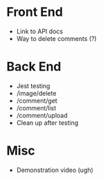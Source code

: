 # Front End

- Link to API docs
- Way to delete comments (?)

# Back End

- Jest testing
- /image/delete
- /comment/get
- /comment/list
- /comment/upload
- Clean up after testing

# Misc

- Demonstration video (ugh)
